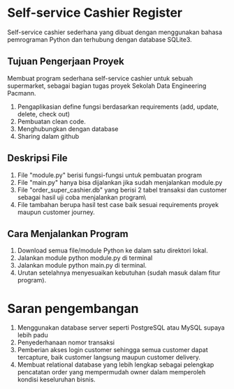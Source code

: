 # ****Self-service Cashier Register****

Self-service cashier sederhana yang  dibuat dengan menggunakan bahasa pemrograman Python dan terhubung dengan database SQLite3.

## **Tujuan Pengerjaan Proyek**

Membuat program sederhana self-service cashier untuk sebuah supermarket, sebagai bagian tugas proyek Sekolah Data Engineering Pacmann.

1. Pengaplikasian define fungsi berdasarkan requirements (add, update, delete, check out)
2. Pembuatan clean code.
3. Menghubungkan dengan database
4. Sharing dalam github

## **Deskripsi File**

1. File "module.py" berisi fungsi-fungsi untuk pembuatan program
2. File "main.py" hanya bisa dijalankan jika sudah menjalankan module.py
3. File "order_super_cashier.db" yang berisi 2 tabel transaksi dan customer sebagai hasil uji coba menjalankan program\
4. File tambahan berupa hasil test case baik sesuai requirements proyek maupun customer journey.

## **Cara Menjalankan Program**

1. Download semua file/module Python ke dalam satu direktori lokal.
2. Jalankan module python module.py di terminal
3. Jalankan module python main.py di terminal.
4. Urutan setelahnya menyesuaikan kebutuhan (sudah masuk dalam fitur program).


# **Saran pengembangan**

1. Menggunakan database server seperti PostgreSQL atau MySQL supaya lebih padu
2. Penyederhanaan nomor transaksi
3. Pemberian akses login customer sehingga semua customer dapat tercapture, baik customer langsung maupun customer delivery.
4. Membuat relational database yang lebih lengkap sebagai pelengkap pencatatan order yang mempermudah owner dalam memperoleh kondisi keseluruhan bisnis.


